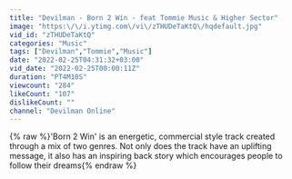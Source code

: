 ```yaml
---
title: "Devilman - Born 2 Win - feat Tommie Music & Higher Sector"
image: "https:\/\/i.ytimg.com\/vi\/zTHUDeTaKtQ\/hqdefault.jpg"
vid_id: "zTHUDeTaKtQ"
categories: "Music"
tags: ["Devilman","Tommie","Music"]
date: "2022-02-25T04:31:32+03:00"
vid_date: "2022-02-25T00:00:11Z"
duration: "PT4M10S"
viewcount: "284"
likeCount: "107"
dislikeCount: ""
channel: "Devilman Online"
---
```

{% raw %}'Born 2 Win' is an energetic, commercial style track created through a mix of two genres. Not only does the track have an uplifting message, it also has an inspiring back story which encourages people to follow their dreams{% endraw %}
